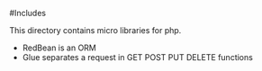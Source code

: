 #Includes

This directory contains micro libraries for php.

* RedBean is an ORM
* Glue separates a request in GET POST PUT DELETE functions

